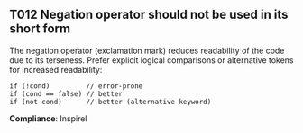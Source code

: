 T012 Negation operator should not be used in its short form
-----------------------------------------------------------

The negation operator (exclamation mark) reduces readability of the code due to
its terseness.
Prefer explicit logical comparisons or alternative tokens for increased
readability:

```
if (!cond)         // error-prone
if (cond == false) // better
if (not cond)      // better (alternative keyword)
```

**Compliance**: Inspirel
